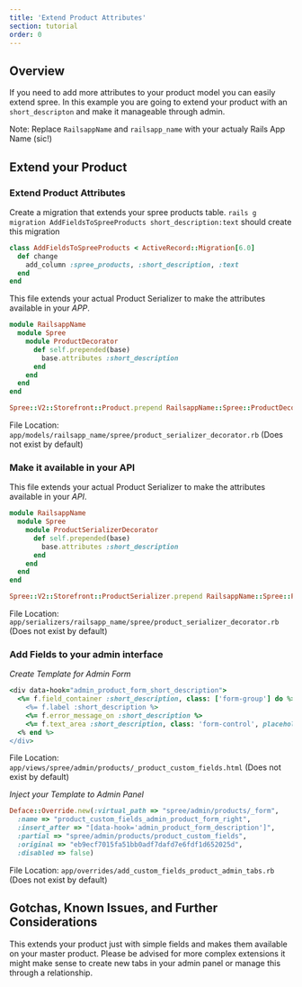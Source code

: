 ```yaml
---
title: 'Extend Product Attributes'
section: tutorial
order: 0
---
```


## Overview

If you need to add more attributes to your product model you can easily extend spree. In this example you are going to extend your product with an `short_descripton` and make it manageable through admin.

Note: Replace `RailsappName` and `railsapp_name` with your actualy Rails App Name (sic!)

## Extend your Product
### Extend Product Attributes

Create a migration that extends your spree products table. `rails g migration AddFieldsToSpreeProducts short_description:text` should create this migration

```ruby
class AddFieldsToSpreeProducts < ActiveRecord::Migration[6.0]
  def change
    add_column :spree_products, :short_description, :text
  end
end
```

This file extends your actual Product Serializer to make the attributes available in your *APP*.

```ruby
module RailsappName
  module Spree
    module ProductDecorator
      def self.prepended(base)
        base.attributes :short_description
      end
    end
  end
end

Spree::V2::Storefront::Product.prepend RailsappName::Spree::ProductDecorator if Spree::V2::Storefront::Product.included_modules.exclude?(RailsappName::Spree::ProductDecorator)
```

File Location: `app/models/railsapp_name/spree/product_serializer_decorator.rb` (Does not exist by default)

### Make it available in your API

This file extends your actual Product Serializer to make the attributes available in your *API*.

```ruby
module RailsappName
  module Spree
    module ProductSerializerDecorator
      def self.prepended(base)
        base.attributes :short_description
      end
    end
  end
end

Spree::V2::Storefront::ProductSerializer.prepend RailsappName::Spree::ProductSerializerDecorator if Spree::V2::Storefront::ProductSerializer.included_modules.exclude?(RailsappName::Spree::ProductSerializerDecorator)
```

File Location: `app/serializers/railsapp_name/spree/product_serializer_decorator.rb` (Does not exist by default)

### Add Fields to your admin interface

*Create Template for Admin Form*
```ruby
<div data-hook="admin_product_form_short_description">
  <%= f.field_container :short_description, class: ['form-group'] do %>
    <%= f.label :short_description %>
    <%= f.error_message_on :short_description %>
    <%= f.text_area :short_description, class: 'form-control', placeholder: 'Am besten drei Bullet Points' %>
  <% end %>
</div>
```

File Location: `app/views/spree/admin/products/_product_custom_fields.html` (Does not exist by default)

*Inject your Template to Admin Panel*

```ruby
Deface::Override.new(:virtual_path => "spree/admin/products/_form",
  :name => "product_custom_fields_admin_product_form_right",
  :insert_after => "[data-hook='admin_product_form_description']",
  :partial => "spree/admin/products/product_custom_fields",
  :original => "eb9ecf7015fa51bb0adf7dafd7e6fdf1d652025d",
  :disabled => false)
```

File Location: `app/overrides/add_custom_fields_product_admin_tabs.rb` (Does not exist by default)

## Gotchas, Known Issues, and Further Considerations
This extends your product just with simple fields and makes them available on your master product. Please be advised for more complex extensions it might make sense to create new tabs in your admin panel or manage this through a relationship.